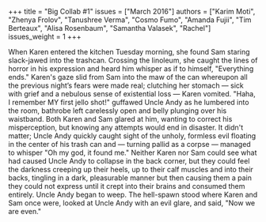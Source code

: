 +++
title = "Big Collab #1"
issues = ["March 2016"]
authors = ["Karim Moti", "Zhenya Frolov", "Tanushree Verma", "Cosmo Fumo", "Amanda Fujii", "Tim Berteaux", "Alisa Rosenbaum", "Samantha Valasek", "Rachel"]
issues_weight = 1
+++

When Karen entered the kitchen Tuesday morning, she found Sam staring slack-jawed into the trashcan. Crossing the linoleum, she caught the lines of horror in his expression and heard him whisper as if to himself, "Everything ends." Karen's gaze slid from Sam into the maw of the can whereupon all the previous night’s fears were made real; clutching her stomach — sick with grief and a nebulous sense of existential loss — Karen vomited. "Haha, I remember MY first jello shot!" guffawed Uncle Andy as he lumbered into the room, bathrobe left carelessly open and belly plunging over his waistband. Both Karen and Sam glared at him, wanting to correct his misperception, but knowing any attempts would end in disaster. It didn't matter; Uncle Andy quickly caught sight of the unholy, formless evil floating in the center of his trash can and — turning pallid as a corpse — managed to whisper "Oh my god, it found me." Neither Karen nor Sam could see what had caused Uncle Andy to collapse in the back corner, but they could feel the darkness creeping up their heels, up to their calf muscles and into their backs, tingling in a dark, pleasurable manner but then causing them a pain they could not express until it crept into their brains and consumed them entirely. Uncle Andy began to weep. The hell-spawn stood where Karen and Sam once were, looked at Uncle Andy with an evil glare, and said, "Now we are even."
